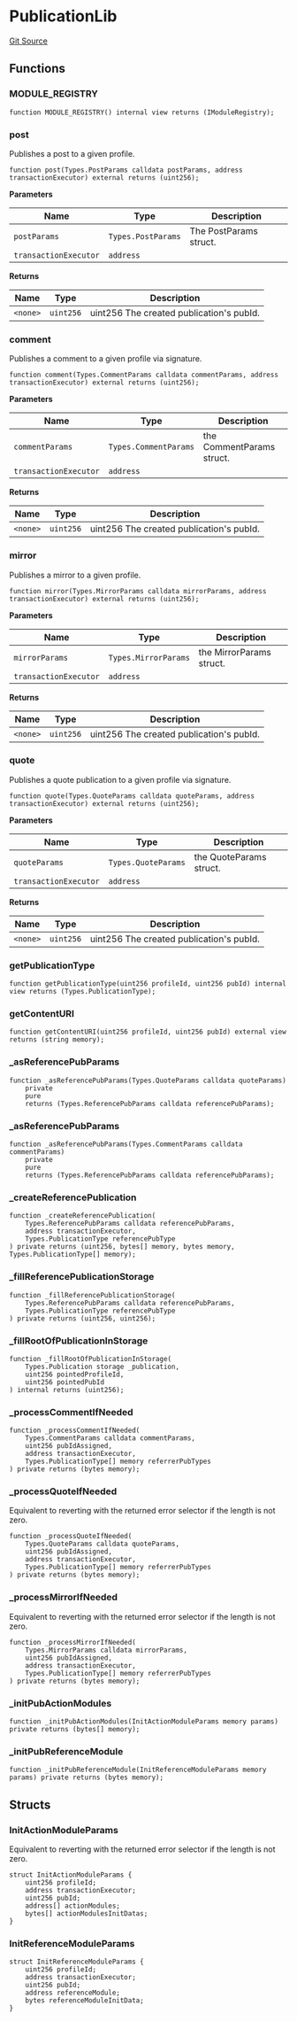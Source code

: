 # PublicationLib
[Git Source](https://github.com/digiv3rse/protocol-contracts/blob/0d518167a484d4368bad0990424be098fe779fa4/contracts/libraries/PublicationLib.sol)


## Functions
### MODULE_REGISTRY


```solidity
function MODULE_REGISTRY() internal view returns (IModuleRegistry);
```

### post

Publishes a post to a given profile.


```solidity
function post(Types.PostParams calldata postParams, address transactionExecutor) external returns (uint256);
```
**Parameters**

|Name|Type|Description|
|----|----|-----------|
|`postParams`|`Types.PostParams`|The PostParams struct.|
|`transactionExecutor`|`address`||

**Returns**

|Name|Type|Description|
|----|----|-----------|
|`<none>`|`uint256`|uint256 The created publication's pubId.|


### comment

Publishes a comment to a given profile via signature.


```solidity
function comment(Types.CommentParams calldata commentParams, address transactionExecutor) external returns (uint256);
```
**Parameters**

|Name|Type|Description|
|----|----|-----------|
|`commentParams`|`Types.CommentParams`|the CommentParams struct.|
|`transactionExecutor`|`address`||

**Returns**

|Name|Type|Description|
|----|----|-----------|
|`<none>`|`uint256`|uint256 The created publication's pubId.|


### mirror

Publishes a mirror to a given profile.


```solidity
function mirror(Types.MirrorParams calldata mirrorParams, address transactionExecutor) external returns (uint256);
```
**Parameters**

|Name|Type|Description|
|----|----|-----------|
|`mirrorParams`|`Types.MirrorParams`|the MirrorParams struct.|
|`transactionExecutor`|`address`||

**Returns**

|Name|Type|Description|
|----|----|-----------|
|`<none>`|`uint256`|uint256 The created publication's pubId.|


### quote

Publishes a quote publication to a given profile via signature.


```solidity
function quote(Types.QuoteParams calldata quoteParams, address transactionExecutor) external returns (uint256);
```
**Parameters**

|Name|Type|Description|
|----|----|-----------|
|`quoteParams`|`Types.QuoteParams`|the QuoteParams struct.|
|`transactionExecutor`|`address`||

**Returns**

|Name|Type|Description|
|----|----|-----------|
|`<none>`|`uint256`|uint256 The created publication's pubId.|


### getPublicationType


```solidity
function getPublicationType(uint256 profileId, uint256 pubId) internal view returns (Types.PublicationType);
```

### getContentURI


```solidity
function getContentURI(uint256 profileId, uint256 pubId) external view returns (string memory);
```

### _asReferencePubParams


```solidity
function _asReferencePubParams(Types.QuoteParams calldata quoteParams)
    private
    pure
    returns (Types.ReferencePubParams calldata referencePubParams);
```

### _asReferencePubParams


```solidity
function _asReferencePubParams(Types.CommentParams calldata commentParams)
    private
    pure
    returns (Types.ReferencePubParams calldata referencePubParams);
```

### _createReferencePublication


```solidity
function _createReferencePublication(
    Types.ReferencePubParams calldata referencePubParams,
    address transactionExecutor,
    Types.PublicationType referencePubType
) private returns (uint256, bytes[] memory, bytes memory, Types.PublicationType[] memory);
```

### _fillReferencePublicationStorage


```solidity
function _fillReferencePublicationStorage(
    Types.ReferencePubParams calldata referencePubParams,
    Types.PublicationType referencePubType
) private returns (uint256, uint256);
```

### _fillRootOfPublicationInStorage


```solidity
function _fillRootOfPublicationInStorage(
    Types.Publication storage _publication,
    uint256 pointedProfileId,
    uint256 pointedPubId
) internal returns (uint256);
```

### _processCommentIfNeeded


```solidity
function _processCommentIfNeeded(
    Types.CommentParams calldata commentParams,
    uint256 pubIdAssigned,
    address transactionExecutor,
    Types.PublicationType[] memory referrerPubTypes
) private returns (bytes memory);
```

### _processQuoteIfNeeded

Equivalent to reverting with the returned error selector if
the length is not zero.


```solidity
function _processQuoteIfNeeded(
    Types.QuoteParams calldata quoteParams,
    uint256 pubIdAssigned,
    address transactionExecutor,
    Types.PublicationType[] memory referrerPubTypes
) private returns (bytes memory);
```

### _processMirrorIfNeeded

Equivalent to reverting with the returned error selector if
the length is not zero.


```solidity
function _processMirrorIfNeeded(
    Types.MirrorParams calldata mirrorParams,
    uint256 pubIdAssigned,
    address transactionExecutor,
    Types.PublicationType[] memory referrerPubTypes
) private returns (bytes memory);
```

### _initPubActionModules


```solidity
function _initPubActionModules(InitActionModuleParams memory params) private returns (bytes[] memory);
```

### _initPubReferenceModule


```solidity
function _initPubReferenceModule(InitReferenceModuleParams memory params) private returns (bytes memory);
```

## Structs
### InitActionModuleParams
Equivalent to reverting with the returned error selector if
the length is not zero.


```solidity
struct InitActionModuleParams {
    uint256 profileId;
    address transactionExecutor;
    uint256 pubId;
    address[] actionModules;
    bytes[] actionModulesInitDatas;
}
```

### InitReferenceModuleParams

```solidity
struct InitReferenceModuleParams {
    uint256 profileId;
    address transactionExecutor;
    uint256 pubId;
    address referenceModule;
    bytes referenceModuleInitData;
}
```


